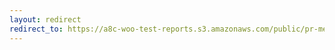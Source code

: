 ```yaml
---
layout: redirect
redirect_to: https://a8c-woo-test-reports.s3.amazonaws.com/public/pr-merge/37472/e2e/index.html
---
```

